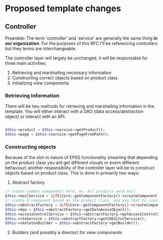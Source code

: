 # Proposed template changes

## Controller

Preamble: The term 'controller' and 'service' are generally the same thing **in our organization**. For the purposes of this RFC I'll be referencing controllers but they terms are interchangeable.

The controller layer will largely be unchanged, it will be responsable for three main activities:

1. Retrieving and marshalling necessary information 
2. Constructing correct objects based on product class
3. Initializing view components

### Retrieving Information

There will be two methods for retrieving and marshalling information in the template. You will either interact with a DAO (data access/abstraction object) or interact with an API. 

```php

$this->product = $this->service->getProduct();
$this->page = $this->service->getPageFromPath();

```

### Constructing objects

Because of the slot-in nature of EPSS functionality (meaning that depending on the product class you will get different visuals or evern different behaviour) another responsibility of the controller layer will be to construct objects based on product class. This is done in primarily two ways:

1. Abstract factory 

```php
// create common components here, ex. All products send mail
$this->mailService = \LTS\Core::getComponentFactory()->createComponent("MailService");
// create X component based on the product class, and use that to create a family of objects. 
$this->abstractFactory = \LTS\Core::getComponentFactory()->createComponent($this->product->getProductClass());
$this->dao = $this->abstractFactory->getDataAcessObject();
$this->accessControlService = $this->abstractFactory->getAccessControlService();
$this->ckeService = $this->abstractFactory->getCKEditorService();
$this->skeletonBuilder = $this->abstractFactory->getBuilder();

```

2. Builders (and possibly a director) for view components